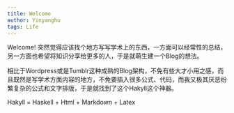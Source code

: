 ```yaml
---
title: Welcome
author: Yinyanghu 
tags: Life
---
```


Welcome! 突然觉得应该找个地方写写学术上的东西，一方面可以经常性的总结，另一方面也希望将知识分享给更多的人，于是就萌生建一个Blog的想法。

相比于Wordpress或是Tumblr这种成熟的Blog架构，不免有些大才小用之感，而且既然是写学术方面内容的地方，不免要插入很多公式、代码，而我又极其厌恶纷繁复杂的公式和文字排版，于是就找到了这个Hakyll这个神器。

Hakyll = Haskell + Html + Markdown + Latex
